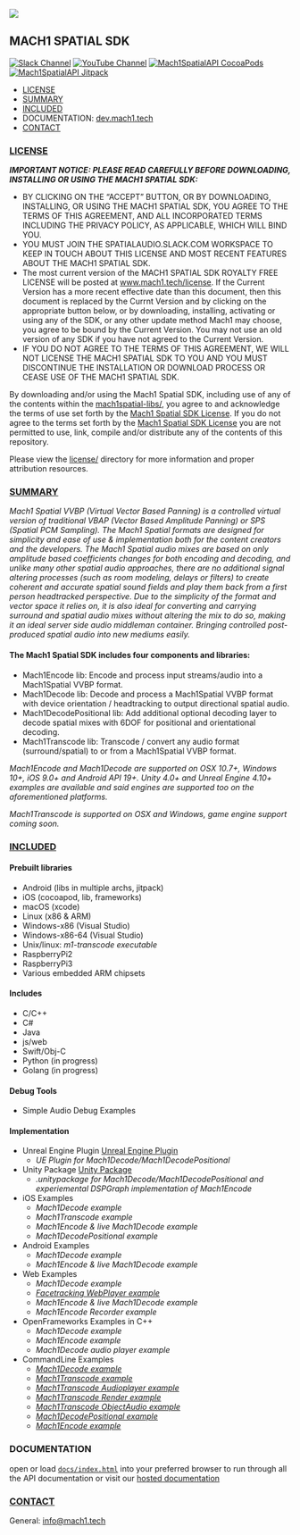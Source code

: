 <a href="http://dev.mach1.tech"><img src="https://mach1-public.s3.amazonaws.com/assets/logo_big_b_l.png"></a>

## MACH1 SPATIAL SDK ##
[![Slack Channel](https://img.shields.io/badge/Slack-Join-purple)](https://join.slack.com/t/spatialaudio/shared_invite/enQtNjk0ODE4NjQ4NjExLWQ5YWUyNWQ4NWEwMDEwZmJiNmI5MzBhYjM3OTE3NTYxYzdjZDE2YTlhZDI4OGY0ZjdkNmM1NzgxNjI5OGU4ZWE)
[![YouTube Channel](https://img.shields.io/badge/YouTube-Subscribe-red)](https://www.youtube.com/channel/UCqoFv8OnTYjkwjHeo6JDUFg)
[![Mach1SpatialAPI CocoaPods](https://cocoapod-badges.herokuapp.com/v/Mach1SpatialAPI/badge.png)](https://www.mach1.tech/developers)
[![Mach1SpatialAPI Jitpack](https://jitpack.io/v/Mach1Studios/JitPack-Mach1SpatialAPI.svg)](https://www.mach1.tech/developers)

* [LICENSE](#license)
* [SUMMARY](#summary)
* [INCLUDED](#included)
* DOCUMENTATION: <a href="http://dev.mach1.tech">dev.mach1.tech</a>
* [CONTACT](#contact)

### [LICENSE](#license) ###

***IMPORTANT NOTICE: PLEASE READ CAREFULLY BEFORE DOWNLOADING, INSTALLING OR USING THE MACH1 SPATIAL SDK:***
 - BY CLICKING ON THE “ACCEPT” BUTTON, OR BY DOWNLOADING, INSTALLING, OR USING THE MACH1 SPATIAL SDK, YOU AGREE TO THE TERMS OF THIS AGREEMENT, AND ALL INCORPORATED TERMS INCLUDING THE PRIVACY POLICY, AS APPLICABLE, WHICH WILL BIND YOU.
- YOU MUST JOIN THE SPATIALAUDIO.SLACK.COM WORKSPACE TO KEEP IN TOUCH ABOUT THIS LICENSE AND MOST RECENT FEATURES ABOUT THE MACH1 SPATIAL SDK.
- The most current version of the MACH1 SPATIAL SDK ROYALTY FREE LICENSE will be posted at www.mach1.tech/license. If the Current Version has a more recent effective date than this document, then this document is replaced by the Currnt Version and by clicking on the appropriate button below, or by downloading, installing, activating or using any of the SDK, or any other update method Mach1 may choose, you agree to be bound by the Current Version. You may not use an old version of any SDK if you have not agreed to the Current Version.
 - IF YOU DO NOT AGREE TO THE TERMS OF THIS AGREEMENT, WE WILL NOT LICENSE THE MACH1 SPATIAL SDK TO YOU AND YOU MUST DISCONTINUE THE INSTALLATION OR DOWNLOAD PROCESS OR CEASE USE OF THE MACH1 SPATIAL SDK.

By downloading and/or using the Mach1 Spatial SDK, including use of any of the contents within the [mach1spatial-libs/](mach1spatial-libs),
you agree to and acknowledge the terms of use set forth by the [Mach1 Spatial SDK License](https://www.mach1.tech/license).
If you do not agree to the terms set forth by the [Mach1 Spatial SDK License](https://www.mach1.tech/license) you are not
permitted to use, link, compile and/or distribute any of the contents of this repository.

Please view the [license/](license) directory for more information and proper attribution resources.

### [SUMMARY](#summary) ###

*Mach1 Spatial VVBP (Virtual Vector Based Panning) is a controlled virtual version of traditional VBAP (Vector Based Amplitude Panning) or SPS (Spatial PCM Sampling). The Mach1 Spatial formats are designed for simplicity and ease of use & implementation both for the content creators and the developers. The Mach1 Spatial audio mixes are based on only amplitude based coefficients changes for both encoding and decoding, and unlike many other spatial audio approaches, there are no additional signal altering processes (such as room modeling, delays or filters) to create coherent and accurate spatial sound fields and play them back from a first person headtracked perspective. Due to the simplicity of the format and vector space it relies on, it is also ideal for converting and carrying surround and spatial audio mixes without altering the mix to do so, making it an ideal server side audio middleman container. Bringing controlled post-produced spatial audio into new mediums easily.*

#### The Mach1 Spatial SDK includes four components and libraries: ####

* Mach1Encode lib: Encode and process input streams/audio into a Mach1Spatial VVBP format.
* Mach1Decode lib: Decode and process a Mach1Spatial VVBP format with device orientation / headtracking to output directional spatial audio.
* Mach1DecodePositional lib: Add additional optional decoding layer to decode spatial mixes with 6DOF for positional and orientational decoding.
* Mach1Transcode lib: Transcode / convert any audio format (surround/spatial) to or from a Mach1Spatial VVBP format.

*Mach1Encode and Mach1Decode are supported on OSX 10.7+, Windows 10+, iOS 9.0+ and Android API 19+. Unity 4.0+ and Unreal Engine 4.10+ examples are available and said engines are supported too on the aforementioned platforms.*

*Mach1Transcode is supported on OSX and Windows, game engine support coming soon.*


### [INCLUDED](#included) ###

#### Prebuilt libraries
* Android (libs in multiple archs, jitpack)
* iOS (cocoapod, lib, frameworks)
* macOS (xcode)
* Linux (x86 & ARM)
* Windows-x86 (Visual Studio)
* Windows-x86-64 (Visual Studio)
* Unix/linux: _m1-transcode executable_
* RaspberryPi2
* RaspberryPi3
* Various embedded ARM chipsets

#### Includes
* C/C++
* C#
* Java
* js/web
* Swift/Obj-C
* Python (in progress)
* Golang (in progress)

#### Debug Tools
* Simple Audio Debug Examples

#### Implementation 
* Unreal Engine Plugin <a href="https://www.mach1.tech/download-spatialgameengine">Unreal Engine Plugin</a>
	* _UE Plugin for Mach1Decode/Mach1DecodePositional_
* Unity Package <a href="https://www.mach1.tech/download-spatialgameengine">Unity Package</a>
	* _.unitypackage for Mach1Decode/Mach1DecodePositional and experiemental DSPGraph implementation of Mach1Encode_
* iOS Examples
	* _Mach1Decode example_
	* _Mach1Transcode example_
	* _Mach1Encode & live Mach1Decode example_
	* _Mach1DecodePositional example_
* Android Examples
	* _Mach1Decode example_
	* _Mach1Encode & live Mach1Decode example_
* Web Examples
	* _Mach1Decode example_
	* [_Facetracking WebPlayer example_](https://github.com/Mach1Studios/m1-web-spatialaudioplayer)
	* _Mach1Encode & live Mach1Decode example_
	* _Mach1Encode Recorder example_
* OpenFrameworks Examples in C++
	* _Mach1Decode example_
	* _Mach1Encode example_
	* _Mach1Decode audio player example_
* CommandLine Examples
	* [_Mach1Decode example_](https://github.com/Mach1Studios/m1-sdk/tree/master/examples/mach1spatial-c/commandline/spatial-decode-example)
	* [_Mach1Transcode example_](https://github.com/Mach1Studios/m1-sdk/tree/master/examples/mach1spatial-c/commandline/spatial-transcode-example)
	* [_Mach1Transcode Audioplayer example_](https://github.com/Mach1Studios/m1-sdk/tree/master/examples/mach1spatial-c/commandline/spatial-transcode-audioplayer)
	* [_Mach1Transcode Render example_](https://github.com/Mach1Studios/m1-sdk/tree/master/examples/mach1spatial-c/commandline/spatial-transcode-render-example)
	* [_Mach1Transcode ObjectAudio example_](https://github.com/Mach1Studios/m1-sdk/tree/master/examples/mach1spatial-c/commandline/spatial-transcode-objectaudio-example)
	* [_Mach1DecodePositional example_](https://github.com/Mach1Studios/m1-sdk/tree/master/examples/mach1spatial-c/commandline/spatial-decodepositional-example)
	* [_Mach1Encode example_](https://github.com/Mach1Studios/m1-sdk/tree/master/examples/mach1spatial-c/commandline/spatial-encode-example)

### DOCUMENTATION ###

open or load [`docs/index.html`](https://github.com/Mach1Studios/m1-sdk/tree/master/docs) into your preferred browser to run through all the API documentation or visit our [hosted documentation](https://dev.mach1.tech)

### [CONTACT](#contact) ###

General:
info@mach1.tech
